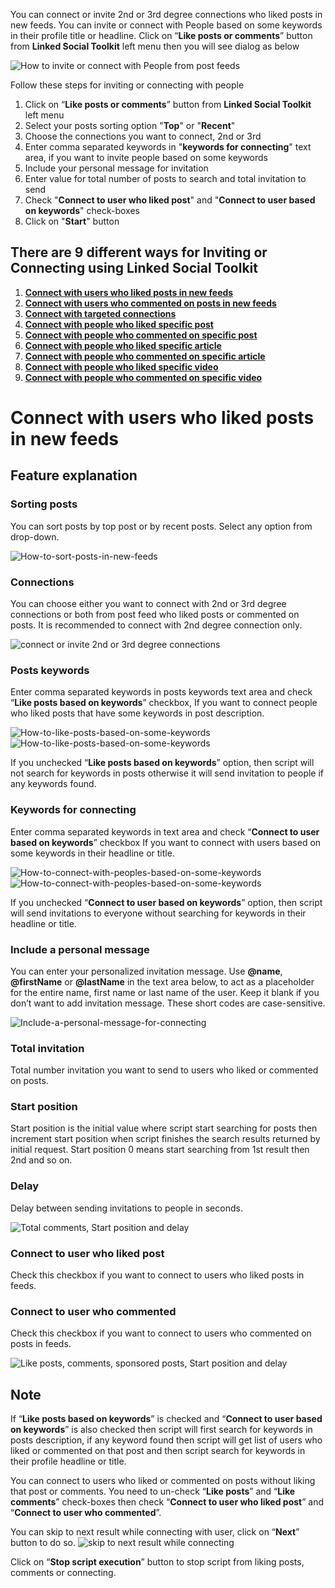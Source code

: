You can connect or invite 2nd or 3rd degree connections who liked posts in new feeds. You can invite or connect with People based on some keywords in their profile title or headline. Click on “**Like posts or comments**” button from **Linked Social Toolkit** left menu then you will see dialog as below

![How to invite or connect with People from post feeds](https://github.com/ZiaUrR3hman/LinkedSocialToolkit/raw/master/images/How-to-like-posts-like-comments-or-connect-with-new-connections-from-post-feeds-image020.png) 

Follow these steps for inviting or connecting with people
1. Click on “**Like posts or comments**” button from **Linked Social Toolkit** left menu
2. Select your posts sorting option "**Top**" or "**Recent**"
3. Choose the connections you want to connect, 2nd or 3rd
4. Enter comma separated keywords in "**keywords for connecting**" text area, if you want to invite people based on some keywords
5. Include your personal message for invitation
6. Enter value for total number of posts to search and total invitation to send
7. Check "**Connect to user who liked post**" and "**Connect to user based on keywords**" check-boxes
8. Click on "**Start**" button

## There are 9 different ways for Inviting or Connecting using Linked Social Toolkit
1. [**Connect with users who liked posts in new feeds**](https://github.com/ZiaUrR3hman/LinkedSocialToolkit/wiki/How-to-connect-with-people-who-liked-posts-in-new-feeds)
2. [**Connect with users who commented on posts in new feeds**](https://github.com/ZiaUrR3hman/LinkedSocialToolkit/wiki/How-to-connect-with-people-who-commented-on-posts)
3. [**Connect with targeted connections**](https://github.com/ZiaUrR3hman/LinkedSocialToolkit/wiki/How-to-connect-with-targeted-connections)
4. [**Connect with people who liked specific post**](https://github.com/ZiaUrR3hman/LinkedSocialToolkit/wiki/How-to-connect-with-people-who-liked-specific-post)
5. [**Connect with people who commented on specific post**](https://github.com/ZiaUrR3hman/LinkedSocialToolkit/wiki/How-to-connect-with-people-who-commented-on-specific-post)
6. [**Connect with people who liked specific article**](https://github.com/ZiaUrR3hman/LinkedSocialToolkit/wiki/How-to-connect-with-people-who-liked-specific-article)
7. [**Connect with people who commented on specific article**](https://github.com/ZiaUrR3hman/LinkedSocialToolkit/wiki/How-to-connect-with-people-who-commented-on-specific-article)
8. [**Connect with people who liked specific video**](https://github.com/ZiaUrR3hman/LinkedSocialToolkit/wiki/How-to-connect-with-people-who-liked-specific-video)
9. [**Connect with people who commented on specific video**](https://github.com/ZiaUrR3hman/LinkedSocialToolkit/wiki/How-to-connect-with-people-who-commented-on-specific-video)

# Connect with users who liked posts in new feeds
## Feature explanation 
### Sorting posts
You can sort posts by top post or by recent posts. Select any option from drop-down.

![How-to-sort-posts-in-new-feeds](https://github.com/ZiaUrR3hman/LinkedSocialToolkit/raw/master/images/How-to-sort-posts-in-new-feeds-image307.png)

### Connections
You can choose either you want to connect with 2nd or 3rd degree connections or both from post feed who liked posts or commented on posts. It is recommended to connect with 2nd degree connection only.

![connect or invite 2nd or 3rd degree connections](https://github.com/ZiaUrR3hman/LinkedSocialToolkit/raw/master/images/image308.png) 

### Posts keywords
Enter comma separated keywords in posts keywords text area and check “**Like posts based on keywords**” checkbox, If you want to connect people who liked posts that have some keywords in post description. 

![How-to-like-posts-based-on-some-keywords](https://github.com/ZiaUrR3hman/LinkedSocialToolkit/raw/master/images/How-to-like-posts-based-on-some-keywords-image309.png)
![How-to-like-posts-based-on-some-keywords](https://github.com/ZiaUrR3hman/LinkedSocialToolkit/raw/master/images/How-to-like-posts-based-on-some-keywords-image310.png)

If you unchecked “**Like posts based on keywords**” option, then script will not search for keywords in posts otherwise it will send invitation to people if any keywords found.

### Keywords for connecting
Enter comma separated keywords in text area and check “**Connect to user based on keywords**” checkbox If you want to connect with users based on some keywords in their headline or title. 

![How-to-connect-with-peoples-based-on-some-keywords](https://github.com/ZiaUrR3hman/LinkedSocialToolkit/raw/master/images/How-to-connect-with-peoples-based-on-some-keywords-image029.png)
![How-to-connect-with-peoples-based-on-some-keywords](https://github.com/ZiaUrR3hman/LinkedSocialToolkit/raw/master/images/How-to-connect-with-peoples-based-on-some-keywords-image031.png) 
 
If you unchecked “**Connect to user based on keywords**” option, then script will send invitations to everyone without searching for keywords in their headline or title. 

### Include a personal message
You can enter your personalized invitation message. Use **@name**, **@firstName** or **@lastName** in the text area below, to act as a placeholder for the entire name, first name or last name of the user. Keep it blank if you don’t want to add invitation message. These short codes are case-sensitive.

![Include-a-personal-message-for-connecting](https://github.com/ZiaUrR3hman/LinkedSocialToolkit/raw/master/images/Include-a-personal-message-for-connecting-image033.png)

### Total invitation
Total number invitation you want to send to users who liked or commented on posts. 

### Start position
Start position is the initial value where script start searching for posts then increment start position when script finishes the search results returned by initial request. Start position 0 means start searching from 1st result then 2nd and so on.

### Delay
Delay between sending invitations to people in seconds.

![Total comments, Start position and delay](https://github.com/ZiaUrR3hman/LinkedSocialToolkit/raw/master/images/image315.png)

### Connect to user who liked post
Check this checkbox if you want to connect to users who liked posts in feeds.
### Connect to user who commented
Check this checkbox if you want to connect to users who commented on posts in feeds.

![Like posts, comments, sponsored posts, Start position and delay](https://github.com/ZiaUrR3hman/LinkedSocialToolkit/raw/master/images/image316.png)

## Note
If “**Like posts based on keywords**” is checked and “**Connect to user based on keywords**” is also checked then script will first search for keywords in posts description, if any keyword found then script will get list of users who liked or commented on that post and then script search for keywords in their profile headline or title.

You can connect to users who liked or commented on posts without liking that post or comments. You need to un-check “**Like posts**” and “**Like comments**” check-boxes then check “**Connect to user who liked post**” and “**Connect to user who commented**”.

You can skip to next result while connecting with user, click on “**Next**” button to do so.
![skip to next result while connecting](https://github.com/ZiaUrR3hman/LinkedSocialToolkit/raw/master/images/image041.png)

Click on “**Stop script execution**” button to stop script from liking posts, comments or connecting.